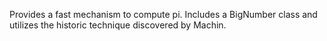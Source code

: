 Provides a fast mechanism to compute pi. Includes a BigNumber class and utilizes the historic technique discovered by Machin.